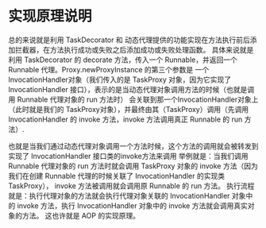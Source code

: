 # 实现原理说明

总的来说就是利用 TaskDecorator 和 动态代理提供的功能实现在方法执行前后添加拦截器，在方法执行成功或失败之后添加成功或失败处理函数。
具体来说就是利用 TaskDecorator 的 decorate 方法，传入一个 Runnable，并返回一个 Runnable 代理。Proxy.newProxyInstance 的第三个参数是
一个InvocationHandler对象（我们传入的是 TaskProxy 对象，因为它实现了 InvocationHandler 接口），表示的是当动态代理对象调用方法的时候（也就是调用 Runnable 代理对象的 run 方法时）
会关联到那一个InvocationHandler对象上（此时就是我们的 TaskProxy对象），并最终由其（TaskProxy）调用（先调用 InvocationHandler 的 invoke 方法，invoke 方法调用真正 Runnable 的 run 方法）.

也就是当我们通过动态代理对象调用一个方法时候，这个方法的调用就会被转发到实现了 InvocationHandler 接口类的invoke方法来调用
举例就是：当我们调用 Runnable 代理对象的 run 方法时就会调用 TaskProxy 对象的 invoke 方法（因为我们在创建 Runnable 代理的时候关联了 InvocationHandler 的实现类 TaskProxy）， invoke 方法被调用就会调用原 Runnable 的 run 方法。
执行流程就是：执行代理对象的方法就会执行代理对象关联的 InvocationHandler 对象中的  invoke 方法，执行 InvocationHandler 对象中的  invoke 方法就会调用真实对象的方法。
这也许就是 AOP 的实现原理。